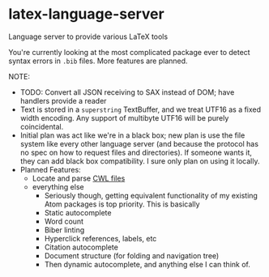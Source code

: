 # latex-language-server
Language server to provide various LaTeX tools

You're currently looking at the most complicated package ever to detect syntax errors in `.bib` files. More features are planned.

NOTE: 

- TODO: Convert all JSON receiving to SAX instead of DOM; have handlers provide a reader
- Text is stored in a `superstring` TextBuffer, and we treat UTF16 as a fixed width encoding. Any support of multibyte UTF16 will be purely coincidental.
- Initial plan was act like we're in a black box; new plan is use the file system like every other language server (and because the protocol has no spec on how to request files and directories). If someone wants it, they can add black box compatibility. I sure only plan on using it locally.
- Planned Features:
    - Locate and parse [CWL files](http://texstudio.sourceforge.net/manual/current/usermanual_en.html#CWLDESCRIPTION)
    - everything else
        - Seriously though, getting equivalent functionality of my existing Atom packages is top priority. This is basically
         - Static autocomplete
         - Word count
         - Biber linting
         - Hyperclick references, labels, etc
         - Citation autocomplete
         - Document structure (for folding and navigation tree)
        - Then dynamic autocomplete, and anything else I can think of.
